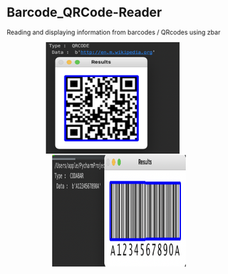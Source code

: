 # Barcode_QRCode-Reader
Reading and displaying information from barcodes / QRcodes using zbar 

<p align="center">
<img src="qbar.png" width="300" height="250" title="Detect image">&nbsp;&nbsp;&nbsp;&nbsp;&nbsp;&nbsp;&nbsp;<img src="barcode.png" width="300" height="250" title="Scanned Image">
</p>
